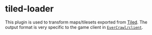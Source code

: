 # tiled-loader

This plugin is used to transform maps/tilesets exported from [Tiled](https://www.mapeditor.org/). The output format is very specific to the game client in [`EverCrawl/client`](https://github.com/EverCrawl/client).

